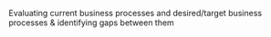 Evaluating current business processes and desired/target business processes & identifying gaps between them